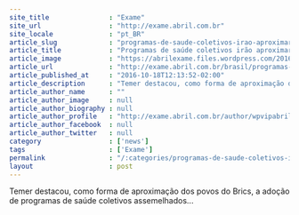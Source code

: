 ```yaml
---
site_title               : "Exame"
site_url                 : "http://exame.abril.com.br"
site_locale              : "pt_BR"
article_slug             : "programas-de-saude-coletivos-irao-aproximar-brics-diz-temer"
article_title            : "Programas de saúde coletivos irão aproximar Brics, diz Temer"
article_image            : "https://abrilexame.files.wordpress.com/2016/10/size_960_16_9_lideres-michel-temer-vladimir-putin-narendra-modi-xi-jinping-e-jacob-zuma-durante-encontro-de-brics-na-india-no-dia-16-10-20162.jpg?quality=70&strip=all&w=960"
article_url              : "http://exame.abril.com.br/brasil/programas-de-saude-coletivos-irao-aproximar-brics-diz-temer-2/"
article_published_at     : "2016-10-18T12:13:52-02:00"
article_description      : "Temer destacou, como forma de aproximação dos povos do Brics, a adoção de programas de saúde coletivos assemelhados..."
article_author_name      : ""
article_author_image     : null
article_author_biography : null
article_author_profile   : "http://exame.abril.com.br/author/wpvipabril/"
article_author_facebook  : null
article_author_twitter   : null
category                 : ['news']
tags                     : ['Exame']
permalink                : "/:categories/programas-de-saude-coletivos-irao-aproximar-brics-diz-temer/"
layout                   : post
---
```


Temer destacou, como forma de aproximação dos povos do Brics, a adoção de programas de saúde coletivos assemelhados...
